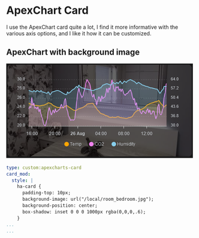 # ApexChart Card
I use the ApexChart card quite a lot, I find it more informative with the various axis options, and I like it how it can be customized.

## ApexChart with background image

![](ApexChart-with-background.png)

```YAML
type: custom:apexcharts-card
card_mod:
  style: |
    ha-card {
      padding-top: 10px;
      background-image: url("/local/room_bedroom.jpg");
      background-position: center;
      box-shadow: inset 0 0 0 1000px rgba(0,0,0,.6);
    }
...
...
```
